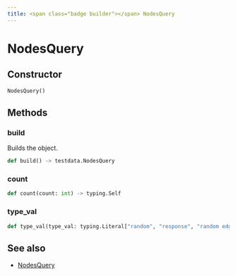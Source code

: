 ```yaml
---
title: <span class="badge builder"></span> NodesQuery
---
```

# <span class="badge builder"></span> NodesQuery

## Constructor

```python
NodesQuery()
```
## Methods

### <span class="badge object-method"></span> build

Builds the object.

```python
def build() -> testdata.NodesQuery
```

### <span class="badge object-method"></span> count

```python
def count(count: int) -> typing.Self
```

### <span class="badge object-method"></span> type_val

```python
def type_val(type_val: typing.Literal["random", "response", "random edges"]) -> typing.Self
```

## See also

 * <span class="badge object-type-class"></span> [NodesQuery](./object-NodesQuery.md)
